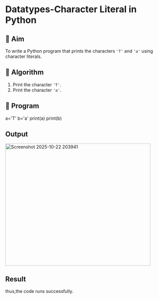 # Datatypes-Character Literal in Python

## 🎯 Aim
To write a Python program that prints the characters `'T'` and `'a'` using character literals.

## 🧠 Algorithm
1. Print the character `'T'`.
2. Print the character `'a'`.

## 🧾 Program
a='T'
b='a'
print(a)
print(b)

## Output
<img width="457" height="385" alt="Screenshot 2025-10-22 203941" src="https://github.com/user-attachments/assets/18764a5b-4b0e-47c3-a216-535792191055" />


## Result
thus,the code runs successfully.
